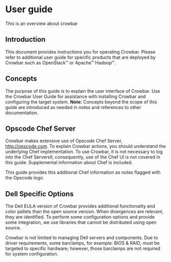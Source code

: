 # User guide

This is an overview about crowbar


## Introduction

This document provides instructions you for operating Crowbar.  Please refer to additional user guide for specific products that are 
deployed by Crowbar such as OpenStack™ or Apache™ Hadoop™.


## Concepts

The purpose of this guide is to explain the user interface of Crowbar.  Use the Crowbar User Guide for assistance with installing 
Crowbar and configuring the target system. **Note:** Concepts beyond the scope of this guide are introduced as needed in notes and 
references to other documentation. 


## Opscode Chef Server

Crowbar makes extensive use of Opscode Chef Server, http://opscode.com. To explain Crowbar actions, you should understand the underlying 
Chef implementation. To use Crowbar, it is not necessary to log into the Chef Serversll; consequently, use of the Chef UI is not covered 
in this guide. Supplemental information about Chef is included.

This guide provides this additional Chef information as notes flagged with the Opscode logo. 


## Dell Specific Options

The Dell EULA version of Crowbar provides additional functionality and color pallets than the open source version. When divergences are 
relevant, they are identified. To perform some configuration options and provide some integration, we use libraries that cannot be 
distributed using open source.

Crowbar is not limited to managing Dell servers and components. Due to driver requirements, some barclamps, for example: BIOS & RAID, 
must be targeted to specific hardware; however, those barclamps are not required for system configuration.
